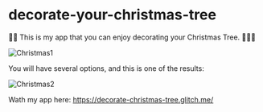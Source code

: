 # decorate-your-christmas-tree

🎁🎄 This is my app that you can enjoy decorating your Christmas Tree. 🎄🎅🏽

![Christmas1](https://user-images.githubusercontent.com/91973134/146818822-d6cb6ad1-643f-4492-99c4-f6dca7b91ec6.jpg)

You will have several options, and this is one of the results:

![Christmas2](https://user-images.githubusercontent.com/91973134/146818841-f75abbcb-a0de-4dc8-a573-7bc9834daf88.jpg)

Wath my app here:    https://decorate-christmas-tree.glitch.me/
